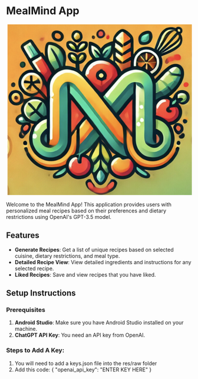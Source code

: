 # MealMind App

![MealMind Logo](logo.png)

Welcome to the MealMind App! This application provides users with personalized meal recipes based on their preferences and dietary restrictions using OpenAI's GPT-3.5 model.

## Features

- **Generate Recipes**: Get a list of unique recipes based on selected cuisine, dietary restrictions, and meal type.
- **Detailed Recipe View**: View detailed ingredients and instructions for any selected recipe.
- **Liked Recipes**: Save and view recipes that you have liked.

## Setup Instructions

### Prerequisites

1. **Android Studio**: Make sure you have Android Studio installed on your machine.
2. **ChatGPT API Key**: You need an API key from OpenAI.

### Steps to Add A Key:

1. You will need to add a keys.json file into the res/raw folder
2. Add this code:
{
  "openai_api_key": "ENTER KEY HERE"
}



